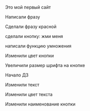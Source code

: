 Это мой первый сайт

Написали фразу

Сделали фразу красной

сделали кнопку: жми меня

написали функцию умножения

Изменили цвет кнопки

Увеличили размер шрифта на кнопке

Начало ДЗ

Изменили текст

Изменили цвет текста

Изменили наименование кнопки